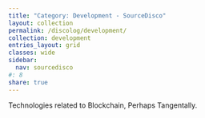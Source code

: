 ```yaml
---
title: "Category: Development - SourceDisco"
layout: collection
permalink: /discolog/development/
collection: development
entries_layout: grid
classes: wide
sidebar:
  nav: sourcedisco 
#: 8
share: true
---
```


Technologies related to Blockchain, Perhaps Tangentally.